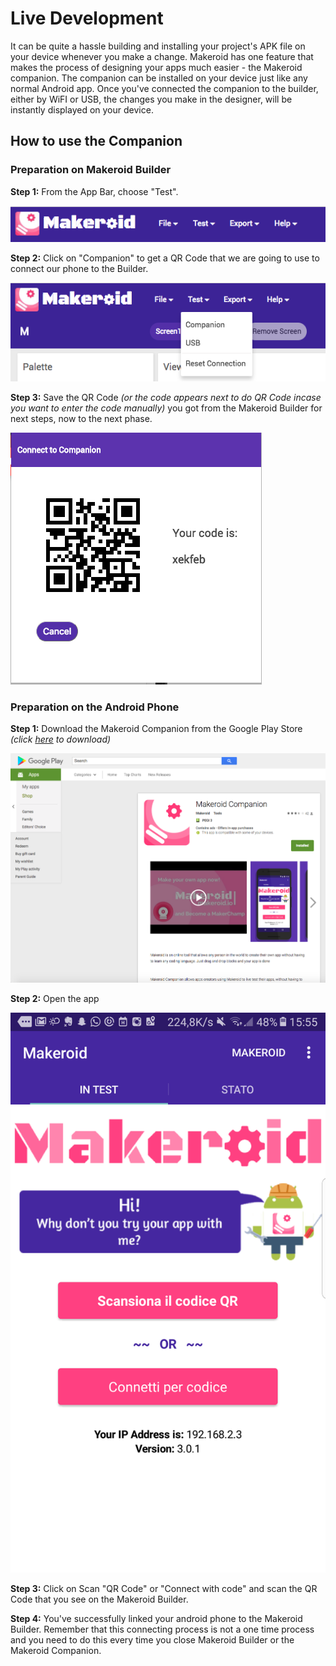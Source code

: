 # Live Development

It can be quite a hassle building and installing your project's APK file on your device whenever you make a change. Makeroid has one feature that makes the process of designing your apps much easier - the Makeroid companion. The companion can be installed on your device just like any normal Android app. Once you've connected the companion to the builder, either by WiFI or USB, the changes you make in the designer, will be instantly displayed on your device.

## How to use the Companion

### Preparation on Makeroid Builder

**Step 1:** From the App Bar, choose "Test".

![](../.gitbook/assets/appbar.png)

**Step 2:** Click on "Companion" to get a QR Code that we are going to use to connect our phone to the Builder.

![](../.gitbook/assets/appbartest.png)

**Step 3:** Save the QR Code _\(or the code appears next to do QR Code incase you want to enter the code manually\)_ you got from the Makeroid Builder for next steps, now to the next phase.

![](../.gitbook/assets/qrcodecompanion.png)

### Preparation on the Android Phone

**Step 1:** Download the Makeroid Companion from the Google Play Store _\(click _[_here_](https://play.google.com/store/apps/details?id=com.makeroid.companion)_ to download\)_

![](../.gitbook/assets/googleplaycompanion.png)

**Step 2:** Open the app

![](../.gitbook/assets/screenshot_20180114-155517.png)

**Step 3:** Click on Scan "QR Code" or "Connect with code" and scan the QR Code that you see on the Makeroid Builder.

**Step 4:** You've successfully linked your android phone to the Makeroid Builder. Remember that this connecting process is not a one time process and you need to do this every time you close Makeroid Builder or the Makeroid Companion.

